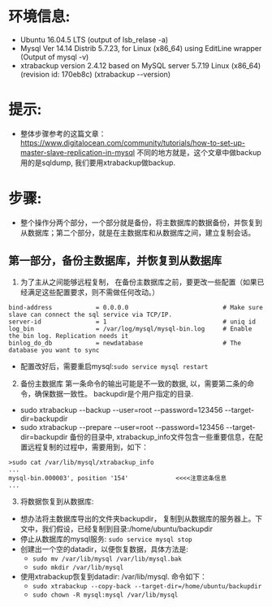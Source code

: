 # 环境信息:
  * Ubuntu 16.04.5 LTS (output of lsb_relase -a)
  * Mysql  Ver 14.14 Distrib 5.7.23, for Linux (x86_64) using  EditLine wrapper  (Output of mysql -v)
  * xtrabackup version 2.4.12 based on MySQL server 5.7.19 Linux (x86_64) (revision id: 170eb8c) (xtrabackup --version)
# 提示:
 * 整体步骤参考的这篇文章：https://www.digitalocean.com/community/tutorials/how-to-set-up-master-slave-replication-in-mysql 不同的地方就是，这个文章中做backup用的是sqldump, 我们要用xtrabackup做backup.
 
# 步骤:
* 整个操作分两个部分，一个部分就是备份，将主数据库的数据备份，并恢复到从数据库；第二个部分，就是在主数据库和从数据库之间，建立复制会话。
## 第一部分，备份主数据库，并恢复到从数据库
1. 为了主从之间能够远程复制， 在备份主数据库之前，要更改一些配置（如果已经满足这些配置要求，则不需做任何改动。）
```
bind-address            = 0.0.0.0                          # Make sure slave can connect the sql service via TCP/IP. 
server-id               = 1                                # uniq id
log_bin                 = /var/log/mysql/mysql-bin.log     # Enable the bin log. Replication needs it
binlog_do_db            = newdatabase                      # The database you want to sync
```
* 配置改好后，需要重启mysql:`sudo service mysql restart`

2. 备份主数据库
第一条命令的输出可能是不一致的数据, 以，需要第二条的命令，确保数据一致性。 backupdir是个用户指定的目录.
* sudo xtrabackup --backup --user=root --password=123456 --target-dir=backupdir
* sudo xtrabackup --prepare --user=root --password=123456 --target-dir=backupdir
备份的目录中, xtrabackup_info文件包含一些重要信息，在配置远程复制的过程中，需要用到，如下：

```
>sudo cat /var/lib/mysql/xtrabackup_info
...
mysql-bin.000003', position '154'             <<<<注意这条信息
...
```

3. 将数据恢复到从数据库:
* 想办法将主数据库导出的文件夹backupdir， 复制到从数据库的服务器上。下文中，我们假设，已经复制到目录:/home/ubuntu/backupdir
* 停止从数据库的mysql服务: `sudo service mysql stop`
* 创建出一个空的datadir，以便恢复数据，具体方法是:
  * `sudo mv /var/lib/mysql /var/lib/mysql.bak`
  * `sudo mkdir /var/lib/mysql`
* 使用xtrabackup恢复到datadir: /var/lib/mysql. 命令如下：
  * `sudo xtrabackup --copy-back --target-dir=/home/ubuntu/backupdir`
  * `sudo chown -R mysql:mysql /var/lib/mysql`





